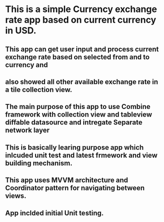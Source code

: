 # This is a simple Currency exchange rate app based on current currency in USD.
## This app can get user input and process current exchange rate based on selected from and to currency and 
## also showed all other available exchange rate in a tile collection view.
## The main purpose of this app to use Combine framework with collection view and tableview diffable datasource and intregate Separate network layer
## This is basically learing purpose app which inlcuded unit test and latest frmework and view building mechanism.
## This app uses MVVM architecture and Coordinator pattern for navigating between views.
## App inclded initial Unit testing.
